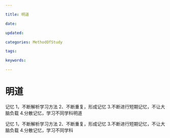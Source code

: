 ```yaml
---

title: 明道

date: 

updated: 

categories: MethodOfStudy

tags: 

keywords: 

---
```

# 明道

记忆
1，不断解析学习方法
2、不断重复，形成记忆
3.不断进行短期记忆，不让大脑负载
4.分散记忆，学习不同学科明道

记忆
1，不断解析学习方法
2、不断重复，形成记忆
3.不断进行短期记忆，不让大脑负载
4.分散记忆，学习不同学科